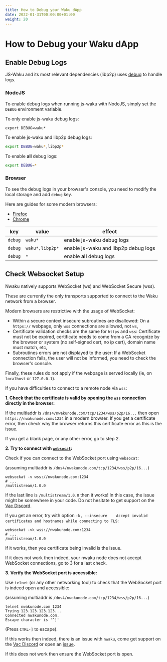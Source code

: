 ```yaml
---
title: How to Debug your Waku dApp
date: 2022-01-31T00:00:00+01:00
weight: 20
---
```


# How to Debug your Waku dApp

## Enable Debug Logs

JS-Waku and its most relevant dependencies (libp2p) uses [debug](https://www.npmjs.com/package/debug) to handle logs.

### NodeJS

To enable debug logs when running js-waku with NodeJS, simply set the `DEBUG` environment variable.

To only enable js-waku debug logs:

```shell
export DEBUG=waku*
```

To enable js-waku and libp2p debug logs:

```sh
export DEBUG=waku*,libp2p*
```

To enable **all** debug logs:

```sh
export DEBUG=*
```

### Browser

To see the debug logs in your browser's console, you need to modify the local storage and add `debug` key.

Here are guides for some modern browsers:

- [Firefox](https://developer.mozilla.org/en-US/docs/Tools/Storage_Inspector/Local_Storage_Session_Storage)
- [Chrome](https://developer.chrome.com/docs/devtools/storage/localstorage/)

| key     | value           | effect                               |
| ------- | --------------- | ------------------------------------ |
| `debug` | `waku*`         | enable js-waku debug logs            |
| `debug` | `waku*,libp2p*` | enable js-waku and libp2p debug logs |
| `debug` | `*`             | enable **all** debug logs            |

## Check Websocket Setup

Nwaku natively supports WebSocket (ws) and WebSocket Secure (wss).

These are currently the only transports supported to connect to the Waku network from a browser.

Modern browsers are restrictive with the usage of WebSocket:

- Within a secure context insecure subroutines are disallowed:
  On a `https://` webpage, only `wss` connections are allowed, not `ws`,
- Certificate validation checks are the same for `https` and `wss`:
  Certificate must not be expired,
  certificate needs to come from a CA recognize by the browser or system (no self-signed cert, no ip cert),
  domain name must match, etc,
- Subroutines errors are not displayed to the user:
  If a WebSocket connection fails, the user will not be informed, you need to check the browser's console.

Finally, these rules do not apply if the webpage is served locally (ie, on `localhost` or `127.0.0.1`).

If you have difficulties to connect to a remote node via `wss`:

**1. Check that the certificate is valid by opening the `wss` connection directly in the browser:**

If the multiaddr is `/dns4/nwakunode.com/tcp/1234/wss/p2p/16...` then open `https://nwakunode.com:1234` in a modern browser.
If you get a certificate error, then check why the browser returns this certificate error as this is the issue.

If you get a blank page, or any other error, go to step 2.

**2. Try to connect with [`websocat`](https://github.com/vi/websocat):**

Check if you can connect to the WebSocket port using `websocat`:

(assuming multiaddr is `/dns4/nwakunode.com/tcp/1234/wss/p2p/16...`)

```shell
websockat -v wss://nwakunode.com:1234
# ...
/multistream/1.0.0
```

If the last line is `/multistream/1.0.0` then it works! In this case, the issue might be somewhere in your code.
Do not hesitate to get support on the [Vac Discord](https://discord.gg/9DgykdmpZ6).

If you get an error, try with option `-k, --insecure    Accept invalid certificates and hostnames while connecting to TLS`:

```shell
websockat -vk wss://nwakunode.com:1234
# ...
/multistream/1.0.0
```

If it works, then you certificate being invalid is the issue.

If it does not work then indeed, your nwaku node does not accept WebSocket connections, go to 3 for a last check.

**3. Verify the WebSocket port is accessible:**

Use `telnet` (or any other networking tool) to check that the WebSocket port is indeed open and accessible:

(assuming multiaddr is `/dns4/nwakunode.com/tcp/1234/wss/p2p/16...`)

```shell
telnet nwakunode.com 1234
Trying 123.123.123.123...
Connected nwakunode.com.
Escape character is '^]'
```

(Press `CTRL-]` to escape).

If this works then indeed, there is an issue with `nwaku`, come get support on the [Vac Discord](https://discord.gg/9DgykdmpZ6) or open an [issue](https://github.com/status-im/nwaku/issues/new).

If this does not work then ensure the WebSocket port is open.
